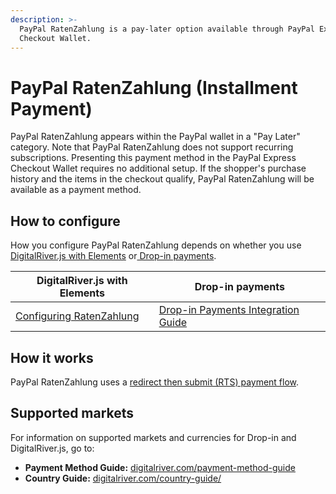 ```yaml
---
description: >-
  PayPal RatenZahlung is a pay-later option available through PayPal Express
  Checkout Wallet.
---
```


# PayPal RatenZahlung (Installment Payment)

PayPal RatenZahlung appears within the PayPal wallet in a "Pay Later" category. Note that PayPal RatenZahlung does not support recurring subscriptions. Presenting this payment method in the PayPal Express Checkout Wallet requires no additional setup. If the shopper's purchase history and the items in the checkout qualify, PayPal RatenZahlung will be available as a payment method. &#x20;

## How to configure&#x20;

How you configure PayPal RatenZahlung depends on whether you use [DigitalRiver.js with Elements](../payments-solutions/digitalriver.js/) or[ Drop-in payments](../payments-solutions/drop-in/).   &#x20;

| DigitalRiver.js with Elements                                                                                   | Drop-in payments                                                                                 |
| --------------------------------------------------------------------------------------------------------------- | ------------------------------------------------------------------------------------------------ |
| [Configuring RatenZahlung](../payments-solutions/digitalriver.js/payment-methods/paypal.md#paypal-ratenzahlung) | [Drop-in Payments Integration Guide](../payments-solutions/drop-in/drop-in-integration-guide.md) |

## How it works

PayPal RatenZahlung uses a [redirect then submit (RTS) payment flow](../building-your-workflows/flows-by-payment-type.md#redirect-then-submit-rts-payment-flow).

## Supported markets

For information on supported markets and currencies for Drop-in and DigitalRiver.js, go to:&#x20;

* **Payment Method Guide:** [digitalriver.com/payment-method-guide](https://www.digitalriver.com/payment-method/paypal-ratenzahlung/)
* **Country Guide:** [digitalriver.com/country-guide/](https://www.digitalriver.com/country-guide/)
